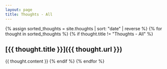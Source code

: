 ```yaml
---
layout: page
title: Thoughts - All
---
```


{% assign sorted_thoughts = site.thoughts | sort: "date" | reverse %}
{% for thought in sorted_thoughts %}
{% if thought.title != "Thoughts - All" %}
## [{{ thought.title }}]({{ thought.url }})
{{ thought.content }}
{% endif %}
{% endfor %}
